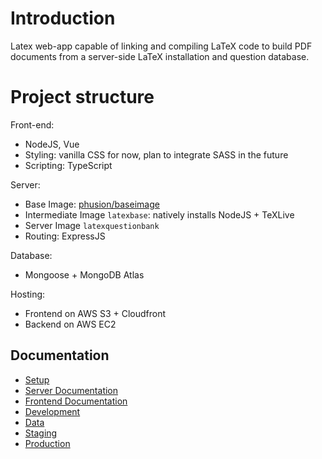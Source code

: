 # Introduction

Latex web-app capable of linking and compiling LaTeX code to build PDF documents from a server-side LaTeX installation and question database.

# Project structure

Front-end:
- NodeJS, Vue
- Styling: vanilla CSS for now, plan to integrate SASS in the future
- Scripting: TypeScript

Server:
- Base Image: [phusion/baseimage](https://github.com/phusion/baseimage-docker)
- Intermediate Image `latexbase`: natively installs NodeJS + TeXLive
- Server Image `latexquestionbank`
- Routing: ExpressJS

Database:
- Mongoose + MongoDB Atlas

Hosting:
- Frontend on AWS S3 + Cloudfront
- Backend on AWS EC2

## Documentation
- [Setup](./documentation/SETUP.md)
- [Server Documentation](./server/README.md)
- [Frontend Documentation](./vue-frontend/README.md)
- [Development](./documentation/DEVELOPMENT.md)
- [Data](./documentation/DATA.md)
- [Staging](./documentation/STAGING.md)
- [Production](./documentation/PRODUCTION.md)